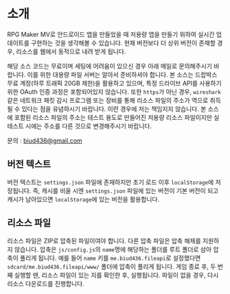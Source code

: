 # 소개
RPG Maker MV로 안드로이드 앱을 만들었을 때 저용량 앱을 만들기 위하여 실시간 업데이트를 구현하는 것을 생각해볼 수 있습니다. 현재 버전보다 더 상위 버전이 존재할 경우, 리소스를 웹에서 동적으로 내려 받게 됩니다. 

해당 소스 코드는 무료이며 세팅에 어려움이 있으신 경우 아래 메일로 문의해주시기 바랍니다. 이를 위한 대용량 파일 서버는 알아서 준비하셔야 합니다. 본 소스는 드랍박스 무료 계정(하루 트래픽 20GB 제한)을 활용하고 있으며, 특정 드라이브 API를 사용하기 위한 OAuth 인증 과정은 포함되어있지 않습니다. 또한 ```https```가 아닌 경우, ```wireshark``` 같은 네트워크 패킷 감시 프로그램 또는 장비를 통해 리소스 파일의 주소가 역으로 취득될 수 있다는 점을 유념하시기 바랍니다. 이런 경우에 저는 책임지지 않습니다. 본 소스에 포함된 리소스 파일의 주소는 테스트 용도로 만들어진 저용량 리소스 파일이지만 실 테스트 시에는 주소를 다른 것으로 변경해주시기 바랍니다.

문의 : biud436@gmail.com

## 버전 텍스트
버전 텍스트는 ```settings.json``` 파일에 존재하지만 초기 로드 이후 ```localStorage```에 저장됩니다. 즉, 캐시를 비울 시엔 ```settings.json``` 파일에 있는 버전이 기본 버전이 되고 캐시가 남아있으면 ```localStorage```에 있는 버전을 활용합니다. 

## 리소스 파일
리소스 파일은 ZIP로 압축된 파일이여야 합니다. 다른 압축 파일은 압축 해제를 지원하지 않습니다. 압축은 ```js/config.js```의 ```name```명에 해당하는 폴더를 루트 폴더로 삼아 압축이 풀리게 됩니다. 예를 들어 ```name``` 키를 ```me.biud436.fileapi```로 설정했다면 ```sdcard/me.biud436.fileapi/www/``` 폴더에 압축이 풀리게 됩니다. 게임 종료 후, 두 번째 실행할 땐, 리소스 파일이 있는 지를 확인한 후, 실행됩니다. 파일이 없을 경우, 다시 리소스 다운로드를 진행합니다.